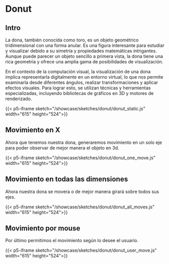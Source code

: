 # Donut

## Intro

La dona, también conocida como toro, es un objeto geométrico tridimensional con una forma anular. Es una figura interesante para estudiar y visualizar debido a su simetría y propiedades matemáticas intrigantes. Aunque puede parecer un objeto sencillo a primera vista, la dona tiene una rica geometría y ofrece una amplia gama de posibilidades de visualización.

En el contexto de la computación visual, la visualización de una dona implica representarla digitalmente en un entorno virtual, lo que nos permite examinarla desde diferentes ángulos, realizar transformaciones y aplicar efectos visuales. Para lograr esto, se utilizan técnicas y herramientas especializadas, incluyendo bibliotecas de gráficos en 3D y motores de renderizado.

{{< p5-iframe sketch="/showcase/sketches/donut/donut_static.js" width="615" height="524">}}

## Movimiento en X

Ahora que tenemos nuestra dona, generaremos movimiento en un solo eje para poder observar de mejor manera el objeto en 3d.

{{< p5-iframe sketch="/showcase/sketches/donut/donut_one_move.js" width="615" height="524">}}

## Movimiento en todas las dimensiones

Ahora nuestra dona se movera o de mejor manera girará sobre todos sus ejes.

{{< p5-iframe sketch="/showcase/sketches/donut/donut_all_moves.js" width="615" height="524">}}

## Movimiento por mouse

Por último permitimos el movimiento según lo desee el usuario.

{{< p5-iframe sketch="/showcase/sketches/donut/donut_user_move.js" width="615" height="524">}}
